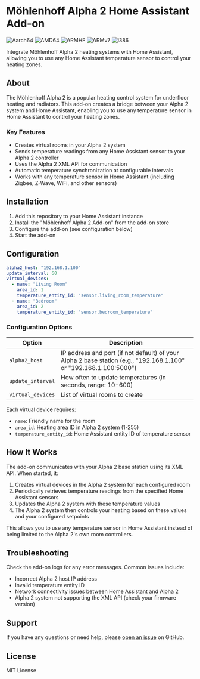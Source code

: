 # Möhlenhoff Alpha 2 Home Assistant Add-on

![Aarch64][aarch64-shield] ![AMD64][amd64-shield] ![ARMHF][armhf-shield] ![ARMv7][armv7-shield] ![i386][i386-shield]

Integrate Möhlenhoff Alpha 2 heating systems with Home Assistant, allowing you to use any Home Assistant temperature sensor to control your heating zones.

## About

The Möhlenhoff Alpha 2 is a popular heating control system for underfloor heating and radiators. This add-on creates a bridge between your Alpha 2 system and Home Assistant, enabling you to use any temperature sensor in Home Assistant to control your heating zones.

### Key Features

- Creates virtual rooms in your Alpha 2 system
- Sends temperature readings from any Home Assistant sensor to your Alpha 2 controller
- Uses the Alpha 2 XML API for communication
- Automatic temperature synchronization at configurable intervals
- Works with any temperature sensor in Home Assistant (including Zigbee, Z-Wave, WiFi, and other sensors)

## Installation

1. Add this repository to your Home Assistant instance
2. Install the "Möhlenhoff Alpha 2 Add-on" from the add-on store
3. Configure the add-on (see configuration below)
4. Start the add-on

## Configuration

```yaml
alpha2_host: "192.168.1.100"
update_interval: 60
virtual_devices:
  - name: "Living Room"
    area_id: 1
    temperature_entity_id: "sensor.living_room_temperature"
  - name: "Bedroom"
    area_id: 2
    temperature_entity_id: "sensor.bedroom_temperature"
```

### Configuration Options

| Option | Description |
|--------|-------------|
| `alpha2_host` | IP address and port (if not default) of your Alpha 2 base station (e.g., "192.168.1.100" or "192.168.1.100:5000") |
| `update_interval` | How often to update temperatures (in seconds, range: 10-600) |
| `virtual_devices` | List of virtual rooms to create |

Each virtual device requires:
- `name`: Friendly name for the room
- `area_id`: Heating area ID in Alpha 2 system (1-255)
- `temperature_entity_id`: Home Assistant entity ID of temperature sensor

## How It Works

The add-on communicates with your Alpha 2 base station using its XML API. When started, it:

1. Creates virtual devices in the Alpha 2 system for each configured room
2. Periodically retrieves temperature readings from the specified Home Assistant sensors
3. Updates the Alpha 2 system with these temperature values
4. The Alpha 2 system then controls your heating based on these values and your configured setpoints

This allows you to use any temperature sensor in Home Assistant instead of being limited to the Alpha 2's own room controllers.

## Troubleshooting

Check the add-on logs for any error messages. Common issues include:

- Incorrect Alpha 2 host IP address
- Invalid temperature entity ID
- Network connectivity issues between Home Assistant and Alpha 2
- Alpha 2 system not supporting the XML API (check your firmware version)

## Support

If you have any questions or need help, please [open an issue](https://github.com/philipnordmann/mohlenhoff_alpha2/issues) on GitHub.

## License

MIT License

[aarch64-shield]: https://img.shields.io/badge/aarch64-yes-green.svg
[amd64-shield]: https://img.shields.io/badge/amd64-yes-green.svg
[armhf-shield]: https://img.shields.io/badge/armhf-yes-green.svg
[armv7-shield]: https://img.shields.io/badge/armv7-yes-green.svg
[i386-shield]: https://img.shields.io/badge/i386-yes-green.svg